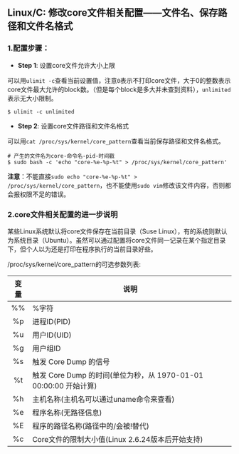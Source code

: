 ## Linux/C: 修改core文件相关配置——文件名、保存路径和文件名格式

### 1.配置步骤：

* **Step 1**: 设置core文件允许大小上限

可以用`ulimit -c`查看当前设置值，注意`0`表示不打印core文件，大于0的整数表示core文件最大允许的block数。（但是每个block是多大并未查到资料），`unlimited`表示无大小限制。

 ```shell
 $ ulimit -c unlimited
 ``` 
 
 * **Step 2**: 设置core文件路径和文件名格式
 
 可以用`cat /proc/sys/kernel/core_pattern`查看当前保存路径和文件名格式。
 
 ```shell
 # 产生的文件名为core-命令名-pid-时间戳
 $ sudo bash -c 'echo "core-%e-%p-%t" > /proc/sys/kernel/core_pattern'
 ```
 
**注意**：不能直接`sudo echo "core-%e-%p-%t" > /proc/sys/kernel/core_pattern`，也不能使用`sudo vim`修改该文件内容，否则都会报权限不足的错误。

### 2.core文件相关配置的进一步说明

某些Linux系统默认将core文件保存在当前目录（Suse Linux），有的系统则默认为系统目录（Ubuntu）。虽然可以通过配置将core文件同一记录在某个指定目录下，但个人以为还是打印在程序执行的当前目录好些。

/proc/sys/kernel/core_pattern的可选参数列表:

| 变量 | 说明 |
| :---: | --- |
| %% | %字符 |
| %p | 进程ID(PID) |
| %u | 用户ID(UID) |
| %g | 用户组ID |
| %s | 触发 Core Dump 的信号 |
| %t | 触发 Core Dump 的时间(单位为秒，从 1970-01-01 00:00:00 开始计算) |
| %h | 主机名称(主机名可以通过uname命令来查看) |
| %e | 程序名称(无路径信息) |
| %E | 程序的路径名称(路径中的/会被!替代) |
| %c | Core文件的限制大小值(Linux 2.6.24版本后开始支持) |
